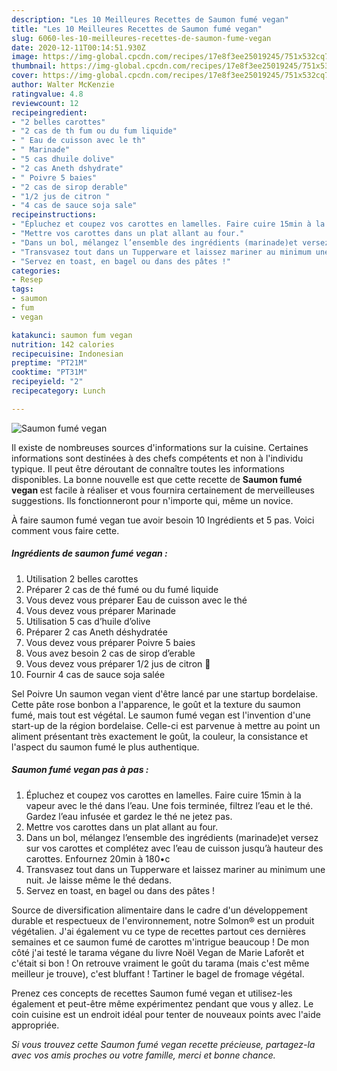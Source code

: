 ```yaml
---
description: "Les 10 Meilleures Recettes de Saumon fumé vegan"
title: "Les 10 Meilleures Recettes de Saumon fumé vegan"
slug: 6060-les-10-meilleures-recettes-de-saumon-fume-vegan
date: 2020-12-11T00:14:51.930Z
image: https://img-global.cpcdn.com/recipes/17e8f3ee25019245/751x532cq70/saumon-fume-vegan-photo-principale-de-la-recette.jpg
thumbnail: https://img-global.cpcdn.com/recipes/17e8f3ee25019245/751x532cq70/saumon-fume-vegan-photo-principale-de-la-recette.jpg
cover: https://img-global.cpcdn.com/recipes/17e8f3ee25019245/751x532cq70/saumon-fume-vegan-photo-principale-de-la-recette.jpg
author: Walter McKenzie
ratingvalue: 4.8
reviewcount: 12
recipeingredient:
- "2 belles carottes"
- "2 cas de th fum ou du fum liquide"
- " Eau de cuisson avec le th"
- " Marinade"
- "5 cas dhuile dolive"
- "2 cas Aneth dshydrate"
- " Poivre 5 baies"
- "2 cas de sirop derable"
- "1/2 jus de citron "
- "4 cas de sauce soja sale"
recipeinstructions:
- "Épluchez et coupez vos carottes en lamelles. Faire cuire 15min à la vapeur avec le thé dans l’eau. Une fois terminée, filtrez l’eau et le thé. Gardez l’eau infusée et gardez le thé ne jetez pas."
- "Mettre vos carottes dans un plat allant au four."
- "Dans un bol, mélangez l’ensemble des ingrédients (marinade)et versez sur vos carottes et complétez avec l’eau de cuisson jusqu’à hauteur des carottes. Enfournez 20min à 180•c"
- "Transvasez tout dans un Tupperware et laissez mariner au minimum une nuit. Je laisse même le thé dedans."
- "Servez en toast, en bagel ou dans des pâtes !"
categories:
- Resep
tags:
- saumon
- fum
- vegan

katakunci: saumon fum vegan 
nutrition: 142 calories
recipecuisine: Indonesian
preptime: "PT21M"
cooktime: "PT31M"
recipeyield: "2"
recipecategory: Lunch

---
```



![Saumon fumé vegan](https://img-global.cpcdn.com/recipes/17e8f3ee25019245/751x532cq70/saumon-fume-vegan-photo-principale-de-la-recette.jpg)

Il existe de nombreuses sources d'informations sur la cuisine. Certaines informations sont destinées à des chefs compétents et non à l'individu typique. Il peut être déroutant de connaître toutes les informations disponibles. La bonne nouvelle est que cette recette de <strong> Saumon fumé vegan </strong> est facile à réaliser et vous fournira certainement de merveilleuses suggestions. Ils fonctionneront pour n'importe qui, même un novice.

<!--inarticleads1-->

À faire saumon fumé vegan tue avoir besoin 10 Ingrédients et 5 pas. Voici comment vous faire cette.

##### Ingrédients de saumon fumé vegan :

1. Utilisation 2 belles carottes
1. Préparer 2 cas de thé fumé ou du fumé liquide
1. Vous devez vous préparer  Eau de cuisson avec le thé
1. Vous devez vous préparer  Marinade
1. Utilisation 5 cas d’huile d’olive
1. Préparer 2 cas Aneth déshydratée
1. Vous devez vous préparer  Poivre 5 baies
1. Vous avez besoin 2 cas de sirop d’erable
1. Vous devez vous préparer 1/2 jus de citron 🍋
1. Fournir 4 cas de sauce soja salée


Sel Poivre Un saumon vegan vient d&#39;être lancé par une startup bordelaise. Cette pâte rose bonbon a l&#39;apparence, le goût et la texture du saumon fumé, mais tout est végétal. Le saumon fumé vegan est l&#39;invention d&#39;une start-up de la région bordelaise. Celle-ci est parvenue à mettre au point un aliment présentant très exactement le goût, la couleur, la consistance et l&#39;aspect du saumon fumé le plus authentique. 

<!--inarticleads2-->

##### Saumon fumé vegan pas à pas :

1. Épluchez et coupez vos carottes en lamelles. Faire cuire 15min à la vapeur avec le thé dans l’eau. Une fois terminée, filtrez l’eau et le thé. Gardez l’eau infusée et gardez le thé ne jetez pas.
1. Mettre vos carottes dans un plat allant au four.
1. Dans un bol, mélangez l’ensemble des ingrédients (marinade)et versez sur vos carottes et complétez avec l’eau de cuisson jusqu’à hauteur des carottes. Enfournez 20min à 180•c
1. Transvasez tout dans un Tupperware et laissez mariner au minimum une nuit. Je laisse même le thé dedans.
1. Servez en toast, en bagel ou dans des pâtes !


Source de diversification alimentaire dans le cadre d&#39;un développement durable et respectueux de l&#39;environnement, notre Solmon® est un produit végétalien. J&#39;ai également vu ce type de recettes partout ces dernières semaines et ce saumon fumé de carottes m&#39;intrigue beaucoup ! De mon côté j&#39;ai testé le tarama végane du livre Noël Vegan de Marie Laforêt et c&#39;était si bon ! On retrouve vraiment le goût du tarama (mais c&#39;est même meilleur je trouve), c&#39;est bluffant ! Tartiner le bagel de fromage végétal. 

<!--inarticleads1-->

<p>
Prenez ces concepts de recettes Saumon fumé vegan et utilisez-les également et peut-être même expérimentez pendant que vous y allez. Le coin cuisine est un endroit idéal pour tenter de nouveaux points avec l'aide appropriée.
</p>

<p>
<i>Si vous trouvez cette Saumon fumé vegan recette précieuse, partagez-la avec vos amis proches ou votre famille, merci et bonne chance.</i>
</p>
